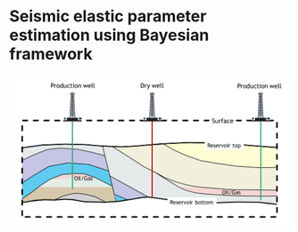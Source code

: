# Seismic elastic parameter estimation using Bayesian framework

<img src="usr/fig1.png" alt="Figure 1" width="700"/>
